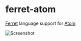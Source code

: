 # ferret-atom

[Ferret](https://ferret.mitchellcooper.me) language support for [Atom](https://atom.io)

![Screenshot](https://camo.githubusercontent.com/2b5d819a1d5518ce2eb2063fe56afcf5670dd3a6c6c12e444598b38a2130c9a7/687474703a2f2f692e696d6775722e636f6d2f304562703332652e706e67)
